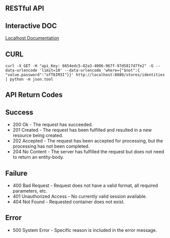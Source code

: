 RESTful API
----

Interactive DOC
---

[Localhost Documentation](https://localhost:8080/doc)

CURL
---

```
curl -X GET -H "api_Key: 6654edc5-82a3-4006-967f-97d5817d7fe2" -G --data-urlencode 'limit=10' --data-urlencode 'where={"$not":{ "value.password":"ofT6IM3I"}}' http://localhost:8080/stores/identities | python -m json.tool
```

API Return Codes
---
Success
--
* 200	Ok - The request has succeeded.
* 201	Created - The request has been fulfilled and resulted in a new resource being created.
* 202	Accepted - The request has been accepted for processing, but the processing has not been completed.
* 204	No Content - The server has fulfilled the request but does not need to return an entity-body.

Failure
--
* 400	Bad Request - Request does not have a valid format, all required parameters, etc.
* 401	Unauthorized Access - No currently valid session available.
* 404	Not Found - Requested container does not exist.

Error
--
* 500	System Error - Specific reason is included in the error message.